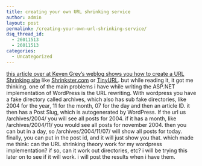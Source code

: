 ```yaml
---
title: creating your own URL shrinking service
author: admin
layout: post
permalink: /creating-your-own-url-shrinking-service/
dsq_thread_id:
  - 26011513
  - 26011513
categories:
  - Uncategorized
---
```

[this article over at Keven Grey&#8217;s weblog shows you how to create a URL Shrinking site][1] like [Shrinkster.com][2] or [TinyURL][3]. but while reading it, it got me thinking. one of the main problems i have while writing the ASP.NET implementation of WordPress is the URL rewriting. With wordpress you have a fake directory called archives, which also has sub fake directories, like 2004 for the year, 11 for the month, 07 for the day and then an article ID. it then has a Post Slug, which is autogenerated by WordPress. If the url us /archives/2004/ you will see all posts for 2004. if it has a month, like /archives/2004/11/ you would see all posts for november 2004. then you can but in a day, so /archives/2004/11/07/ will show all posts for today. finally, you can put in the post id, and it will just show you that. which made me think: can the URL shrinking theory work for my wordpress implementation? if so, can it work out directories, etc? i will be trying this later on to see if it will work. i will post the results when i have them.

 [1]: http://weblogs.asp.net/kgrey/articles/URLShrinker.aspx
 [2]: http://www.shrinkster.com
 [3]: http://www.tinyurl.com